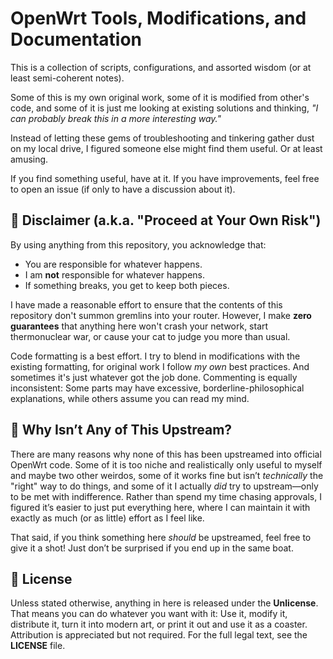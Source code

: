 # OpenWrt Tools, Modifications, and Documentation

This is a collection of scripts, configurations, and assorted wisdom (or at least semi-coherent notes).

Some of this is my own original work, some of it is modified from other's code, and some of it is just me looking at existing solutions and thinking, *"I can probably break this in a more interesting way."*

Instead of letting these gems of troubleshooting and tinkering gather dust on my local drive, I figured someone else might find them useful. Or at least amusing.

If you find something useful, have at it. If you have improvements, feel free to open an issue (if only to have a discussion about it).

## 🚨 Disclaimer (a.k.a. "Proceed at Your Own Risk")

By using anything from this repository, you acknowledge that:
- You are responsible for whatever happens.
- I am **not** responsible for whatever happens.
- If something breaks, you get to keep both pieces.

I have made a reasonable effort to ensure that the contents of this repository don't summon gremlins into your router. However, I make **zero guarantees** that anything here won't crash your network, start thermonuclear war, or cause your cat to judge you more than usual.

Code formatting is a best effort. I try to blend in modifications with the existing formatting, for original work I follow *my own* best practices. And sometimes it's just whatever got the job done. Commenting is equally inconsistent: Some parts may have excessive, borderline-philosophical explanations, while others assume you can read my mind.

## 🤔 Why Isn’t Any of This Upstream?

There are many reasons why none of this has been upstreamed into official OpenWrt code. Some of it is too niche and realistically only useful to myself and maybe two other weirdos, some of it works fine but isn’t *technically* the "right" way to do things, and some of it I actually *did* try to upstream—only to be met with indifference. Rather than spend my time chasing approvals, I figured it’s easier to just put everything here, where I can maintain it with exactly as much (or as little) effort as I feel like.

That said, if you think something here *should* be upstreamed, feel free to give it a shot! Just don’t be surprised if you end up in the same boat.

## 📜 License

Unless stated otherwise, anything in here is released under the **Unlicense**. That means you can do whatever you want with it: Use it, modify it, distribute it, turn it into modern art, or print it out and use it as a coaster. Attribution is appreciated but not required. For the full legal text, see the **LICENSE** file.
